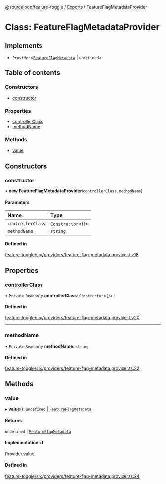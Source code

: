 [@sourceloop/feature-toggle](../README.md) / [Exports](../modules.md) / FeatureFlagMetadataProvider

# Class: FeatureFlagMetadataProvider

## Implements

- `Provider`<[`FeatureFlagMetadata`](../interfaces/FeatureFlagMetadata.md) \| `undefined`\>

## Table of contents

### Constructors

- [constructor](FeatureFlagMetadataProvider.md#constructor)

### Properties

- [controllerClass](FeatureFlagMetadataProvider.md#controllerclass)
- [methodName](FeatureFlagMetadataProvider.md#methodname)

### Methods

- [value](FeatureFlagMetadataProvider.md#value)

## Constructors

### constructor

• **new FeatureFlagMetadataProvider**(`controllerClass`, `methodName`)

#### Parameters

| Name | Type |
| :------ | :------ |
| `controllerClass` | `Constructor`<{}\> |
| `methodName` | `string` |

#### Defined in

[feature-toggle/src/providers/feature-flag-metadata.provider.ts:18](https://github.com/sourcefuse/loopback4-microservice-catalog/blob/a84fe677/packages/feature-toggle/src/providers/feature-flag-metadata.provider.ts#L18)

## Properties

### controllerClass

• `Private` `Readonly` **controllerClass**: `Constructor`<{}\>

#### Defined in

[feature-toggle/src/providers/feature-flag-metadata.provider.ts:20](https://github.com/sourcefuse/loopback4-microservice-catalog/blob/a84fe677/packages/feature-toggle/src/providers/feature-flag-metadata.provider.ts#L20)

___

### methodName

• `Private` `Readonly` **methodName**: `string`

#### Defined in

[feature-toggle/src/providers/feature-flag-metadata.provider.ts:22](https://github.com/sourcefuse/loopback4-microservice-catalog/blob/a84fe677/packages/feature-toggle/src/providers/feature-flag-metadata.provider.ts#L22)

## Methods

### value

▸ **value**(): `undefined` \| [`FeatureFlagMetadata`](../interfaces/FeatureFlagMetadata.md)

#### Returns

`undefined` \| [`FeatureFlagMetadata`](../interfaces/FeatureFlagMetadata.md)

#### Implementation of

Provider.value

#### Defined in

[feature-toggle/src/providers/feature-flag-metadata.provider.ts:24](https://github.com/sourcefuse/loopback4-microservice-catalog/blob/a84fe677/packages/feature-toggle/src/providers/feature-flag-metadata.provider.ts#L24)
